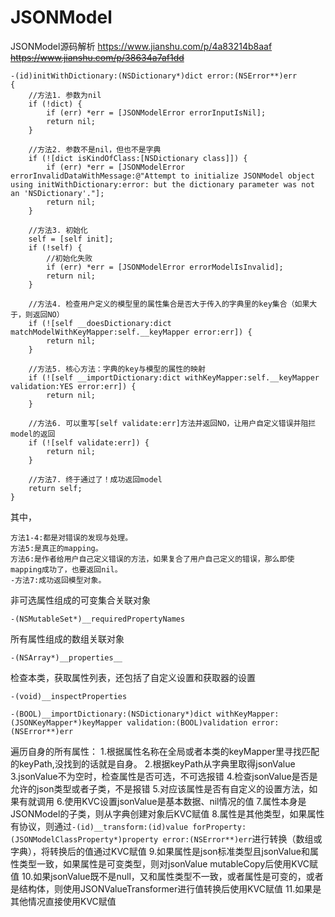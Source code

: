 # JSONModel
JSONModel源码解析
https://www.jianshu.com/p/4a83214b8aaf
<s>https://www.jianshu.com/p/38634a7af1dd</s>

```
-(id)initWithDictionary:(NSDictionary*)dict error:(NSError**)err
{
    //方法1. 参数为nil
    if (!dict) {
        if (err) *err = [JSONModelError errorInputIsNil];
        return nil;
    }

    //方法2. 参数不是nil，但也不是字典
    if (![dict isKindOfClass:[NSDictionary class]]) {
        if (err) *err = [JSONModelError errorInvalidDataWithMessage:@"Attempt to initialize JSONModel object using initWithDictionary:error: but the dictionary parameter was not an 'NSDictionary'."];
        return nil;
    }

    //方法3. 初始化
    self = [self init];
    if (!self) {
        //初始化失败
        if (err) *err = [JSONModelError errorModelIsInvalid];
        return nil;
    }

    //方法4. 检查用户定义的模型里的属性集合是否大于传入的字典里的key集合（如果大于，则返回NO）
    if (![self __doesDictionary:dict matchModelWithKeyMapper:self.__keyMapper error:err]) {
        return nil;
    }

    //方法5. 核心方法：字典的key与模型的属性的映射
    if (![self __importDictionary:dict withKeyMapper:self.__keyMapper validation:YES error:err]) {
        return nil;
    }

    //方法6. 可以重写[self validate:err]方法并返回NO，让用户自定义错误并阻拦model的返回
    if (![self validate:err]) {
        return nil;
    }

    //方法7. 终于通过了！成功返回model
    return self;
}
```
其中，

    方法1-4:都是对错误的发现与处理。
    方法5:是真正的mapping。
    方法6:是作者给用户自己定义错误的方法，如果复合了用户自己定义的错误，那么即使mapping成功了，也要返回nil。
    -方法7:成功返回模型对象。



非可选属性组成的可变集合关联对象
```
-(NSMutableSet*)__requiredPropertyNames
```
所有属性组成的数组关联对象
```
-(NSArray*)__properties__
```
检查本类，获取属性列表，还包括了自定义设置和获取器的设置
```
-(void)__inspectProperties
```


```
-(BOOL)__importDictionary:(NSDictionary*)dict withKeyMapper:(JSONKeyMapper*)keyMapper validation:(BOOL)validation error:(NSError**)err
```
遍历自身的所有属性：
1.根据属性名称在全局或者本类的keyMapper里寻找匹配的keyPath,没找到的话就是自身。
2.根据keyPath从字典里取得jsonValue
3.jsonValue不为空时，检查属性是否可选，不可选报错
4.检查jsonValue是否是允许的json类型或者子类，不是报错
5.对应该属性是否有自定义的设置方法，如果有就调用
6.使用KVC设置jsonValue是基本数据、nil情况的值
7.属性本身是JSONModel的子类，则从字典创建对象后KVC赋值
8.属性是其他类型，如果属性有协议，则通过`-(id)__transform:(id)value forProperty:(JSONModelClassProperty*)property error:(NSError**)err`进行转换（数组或字典），将转换后的值通过KVC赋值
9.如果属性是json标准类型且jsonValue和属性类型一致，如果属性是可变类型，则对jsonValue mutableCopy后使用KVC赋值
10.如果jsonValue既不是null，又和属性类型不一致，或者属性是可变的，或者是结构体，则使用JSONValueTransformer进行值转换后使用KVC赋值
11.如果是其他情况直接使用KVC赋值